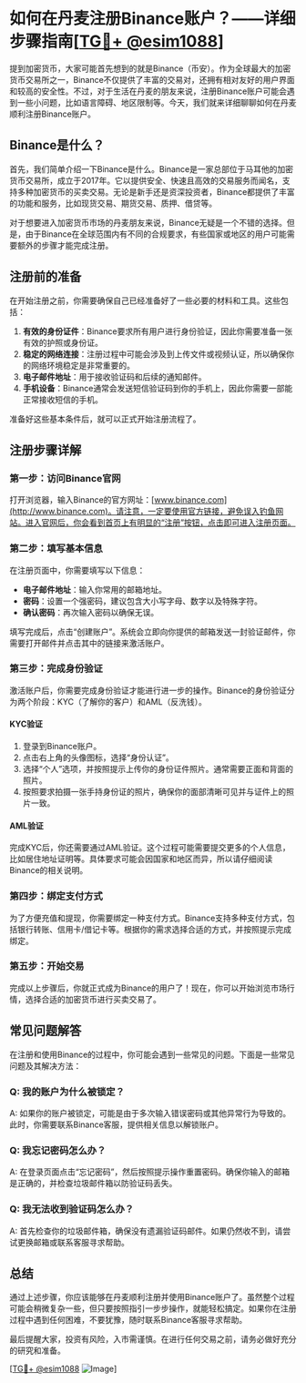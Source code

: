 # 如何在丹麦注册Binance账户？——详细步骤指南[[TG💪+ @esim1088](https://t.me/s/esim1088)]

提到加密货币，大家可能首先想到的就是Binance（币安）。作为全球最大的加密货币交易所之一，Binance不仅提供了丰富的交易对，还拥有相对友好的用户界面和较高的安全性。不过，对于生活在丹麦的朋友来说，注册Binance账户可能会遇到一些小问题，比如语言障碍、地区限制等。今天，我们就来详细聊聊如何在丹麦顺利注册Binance账户。

## Binance是什么？

首先，我们简单介绍一下Binance是什么。Binance是一家总部位于马耳他的加密货币交易所，成立于2017年。它以提供安全、快速且高效的交易服务而闻名，支持多种加密货币的买卖交易。无论是新手还是资深投资者，Binance都提供了丰富的功能和服务，比如现货交易、期货交易、质押、借贷等。

对于想要进入加密货币市场的丹麦朋友来说，Binance无疑是一个不错的选择。但是，由于Binance在全球范围内有不同的合规要求，有些国家或地区的用户可能需要额外的步骤才能完成注册。

## 注册前的准备

在开始注册之前，你需要确保自己已经准备好了一些必要的材料和工具。这些包括：

1. **有效的身份证件**：Binance要求所有用户进行身份验证，因此你需要准备一张有效的护照或身份证。
2. **稳定的网络连接**：注册过程中可能会涉及到上传文件或视频认证，所以确保你的网络环境稳定是非常重要的。
3. **电子邮件地址**：用于接收验证码和后续的通知邮件。
4. **手机设备**：Binance通常会发送短信验证码到你的手机上，因此你需要一部能正常接收短信的手机。

准备好这些基本条件后，就可以正式开始注册流程了。

## 注册步骤详解

### 第一步：访问Binance官网

打开浏览器，输入Binance的官方网址：[www.binance.com](http://www.binance.com)。请注意，一定要使用官方链接，避免误入钓鱼网站。进入官网后，你会看到首页上有明显的“注册”按钮，点击即可进入注册页面。

### 第二步：填写基本信息

在注册页面中，你需要填写以下信息：
- **电子邮件地址**：输入你常用的邮箱地址。
- **密码**：设置一个强密码，建议包含大小写字母、数字以及特殊字符。
- **确认密码**：再次输入密码以确保无误。

填写完成后，点击“创建账户”。系统会立即向你提供的邮箱发送一封验证邮件，你需要打开邮件并点击其中的链接来激活账户。

### 第三步：完成身份验证

激活账户后，你需要完成身份验证才能进行进一步的操作。Binance的身份验证分为两个阶段：KYC（了解你的客户）和AML（反洗钱）。

#### KYC验证

1. 登录到Binance账户。
2. 点击右上角的头像图标，选择“身份认证”。
3. 选择“个人”选项，并按照提示上传你的身份证件照片。通常需要正面和背面的照片。
4. 按照要求拍摄一张手持身份证的照片，确保你的面部清晰可见并与证件上的照片一致。

#### AML验证

完成KYC后，你还需要通过AML验证。这个过程可能需要提交更多的个人信息，比如居住地址证明等。具体要求可能会因国家和地区而异，所以请仔细阅读Binance的相关说明。

### 第四步：绑定支付方式

为了方便充值和提现，你需要绑定一种支付方式。Binance支持多种支付方式，包括银行转账、信用卡/借记卡等。根据你的需求选择合适的方式，并按照提示完成绑定。

### 第五步：开始交易

完成以上步骤后，你就正式成为Binance的用户了！现在，你可以开始浏览市场行情，选择合适的加密货币进行买卖交易了。

## 常见问题解答

在注册和使用Binance的过程中，你可能会遇到一些常见的问题。下面是一些常见问题及其解决方法：

### Q: 我的账户为什么被锁定？
A: 如果你的账户被锁定，可能是由于多次输入错误密码或其他异常行为导致的。此时，你需要联系Binance客服，提供相关信息以解锁账户。

### Q: 我忘记密码怎么办？
A: 在登录页面点击“忘记密码”，然后按照提示操作重置密码。确保你输入的邮箱是正确的，并检查垃圾邮件箱以防验证码丢失。

### Q: 我无法收到验证码怎么办？
A: 首先检查你的垃圾邮件箱，确保没有遗漏验证码邮件。如果仍然收不到，请尝试更换邮箱或联系客服寻求帮助。

## 总结

通过上述步骤，你应该能够在丹麦顺利注册并使用Binance账户了。虽然整个过程可能会稍微复杂一些，但只要按照指引一步步操作，就能轻松搞定。如果你在注册过程中遇到任何困难，不要犹豫，随时联系Binance客服寻求帮助。

最后提醒大家，投资有风险，入市需谨慎。在进行任何交易之前，请务必做好充分的研究和准备。

[[TG💪+ @esim1088](https://t.me/s/esim1088) ![Image](https://i.postimg.cc/4NQfJmqS/Snipaste-2025-05-13-00-14-12.png)]